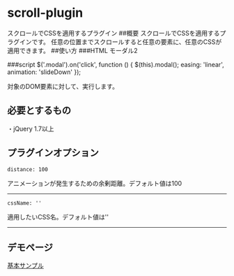 # scroll-plugin

スクロールでCSSを適用するプラグイン
##概要
スクロールでCSSを適用するプラグインです。
任意の位置までスクロールすると任意の要素に、任意のCSSが適用できます。
##使い方
###HTML
    <a data-modal-title="AddImage" data-modal-text="モーダル2" class="modal" data-modal-image="http://placehold.jp/640x240.png">モーダル2</a>
  
###script
    $('.modal').on('click', function () {
      $(this).modal();
      easing: 'linear',
      animation: 'slideDown'
    });

対象のDOM要素に対して、実行します。
## 必要とするもの
・jQuery 1.7以上
## プラグインオプション
```distance: 100 ```

アニメーションが発生するための余剰距離。デフォルト値は100
***

```cssName: '' ```

適用したいCSS名。デフォルト値は''
***


## デモページ
[基本サンプル](https://blajir.github.io/scroll-plugin/)
